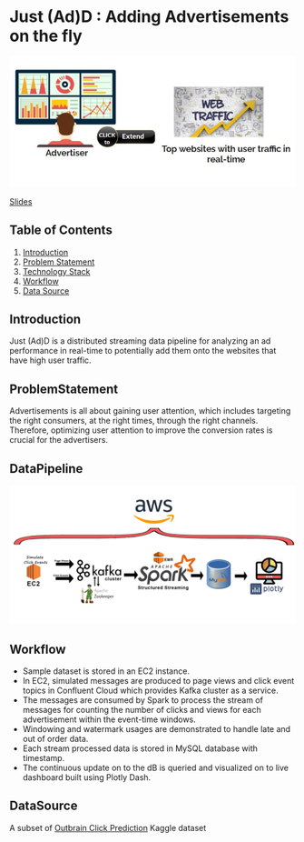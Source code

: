 # Just (Ad)D : Adding Advertisements on the fly
![alt text](https://github.com/Chaitanyaa/Just-Ad-D/blob/master/idea.JPG)

[Slides](https://docs.google.com/presentation/d/1BV4d5XMUscUyXGjHr3mTFCDx6o5Y36EkbkwR76s3cLw/edit#slide=id.p)

## Table of Contents
1. [Introduction](README.md#Introduction)
2. [Problem Statement](README.md#ProblemStatement)
3. [Technology Stack](README.md#TechnologyStack)
4. [Workflow](README.md#Workflow)
5. [Data Source](README.md#DataSource)

## Introduction
Just (Ad)D is a distributed streaming data pipeline for analyzing an ad performance in real-time to potentially add them onto the websites that have high user traffic.

## ProblemStatement
Advertisements is all about gaining user attention, which includes targeting the right consumers, at the right times, through the right channels. Therefore, optimizing user attention to improve the conversion rates is crucial for the advertisers.

## DataPipeline
![alt text](https://github.com/Chaitanyaa/Just-Ad-D/blob/master/pipeline.jpg)

## Workflow
* Sample dataset is stored in an EC2 instance. 
* In EC2, simulated messages are produced to page views and click event topics in Confluent Cloud which provides Kafka cluster as a service. 
* The messages are consumed by Spark to process the stream of messages for counting the number of clicks and views for each advertisement within the event-time windows. 
* Windowing and watermark usages are demonstrated to handle late and out of order data. 
* Each stream processed data is stored in MySQL database with timestamp.
* The continuous update on to the dB is queried and visualized on to live dashboard built using Plotly Dash.

## DataSource
A subset of [Outbrain Click Prediction](https://www.kaggle.com/c/outbrain-click-prediction/data) Kaggle dataset
